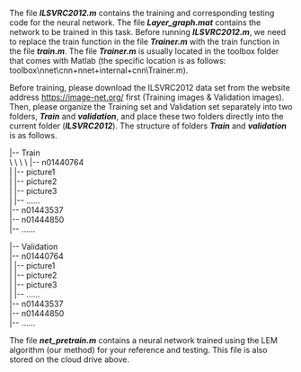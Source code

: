 The file **_ILSVRC2012.m_** contains the training and corresponding testing code for the neural network. The file **_Layer_graph.mat_** contains the network to be trained in this task. Before running **_ILSVRC2012.m_**, we need to replace the train function in the file **_Trainer.m_** with the train function in the file **_train.m_**. The file **_Trainer.m_** is usually located in the toolbox folder that comes with Matlab (the specific location is as follows: toolbox\nnet\cnn\+nnet\+internal\+cnn\Trainer.m).

Before training, please download the ILSVRC2012 data set from the website address https://image-net.org/ first (Training images & Validation images). Then, please organize the Training set and Validation set separately into two folders, **_Train_** and **_validation_**, and place these two folders directly into the current folder (**_ILSVRC2012_**). The structure of folders **_Train_** and **_validation_** is as follows.

|-- Train  
\ \ \ \ |-- n01440764  
    |   |-- picture1  
    |   |-- picture2  
    |   |-- picture3  
    |   |-- ......  
    |-- n01443537  
    |-- n01444850  
    |-- ......  
    
|-- Validation  
    |-- n01440764  
    |   |-- picture1  
    |   |-- picture2  
    |   |-- picture3  
    |   |-- ......  
    |-- n01443537  
    |-- n01444850  
    |-- ......  

The file **_net_pretrain.m_** contains a neural network trained using the LEM algorithm (our method) for your reference and testing. This file is also stored on the cloud drive above.
